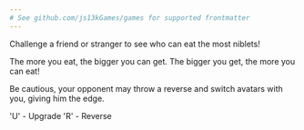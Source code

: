 ```yaml
---
# See github.com/js13kGames/games for supported frontmatter
---
```

Challenge a friend or stranger to see who can eat the most niblets!

The more you eat, the bigger you can get.  The bigger you get, the more you can eat!

Be cautious, your opponent may throw a reverse and switch avatars with you, giving him the edge.

'U' - Upgrade
'R' - Reverse